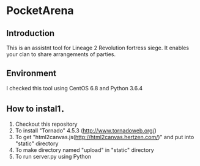 # PocketArena

## Introduction
This is an assistnt tool for Lineage 2 Revolution fortress siege.
It enables your clan to share arrangements of parties.

## Environment
I checked this tool using CentOS 6.8 and Python 3.6.4

## How to instal1．
1. Checkout this repository
2. To install "Tornado" 4.5.3 (http://www.tornadoweb.org/)
2. To get "html2canvas.js(http://html2canvas.hertzen.com/)" and put into "static" directory
3. To make directory named "upload" in "static" directory
4. To run server.py using Python
